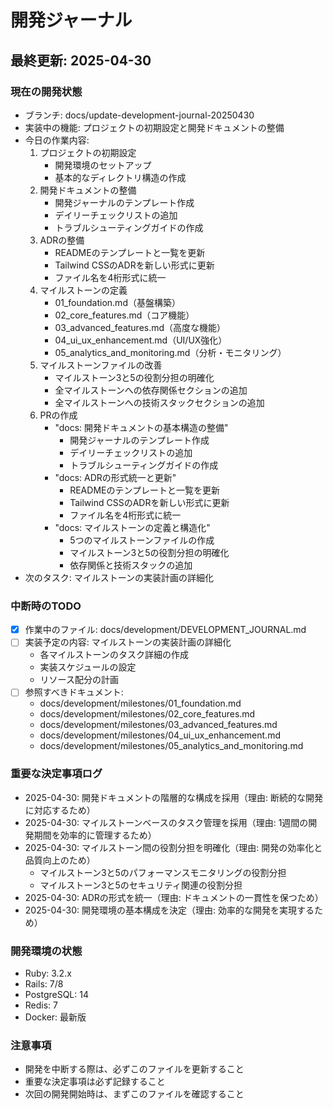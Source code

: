 # 開発ジャーナル

## 最終更新: 2025-04-30

### 現在の開発状態
- ブランチ: docs/update-development-journal-20250430
- 実装中の機能: プロジェクトの初期設定と開発ドキュメントの整備
- 今日の作業内容:
  1. プロジェクトの初期設定
     - 開発環境のセットアップ
     - 基本的なディレクトリ構造の作成
  2. 開発ドキュメントの整備
     - 開発ジャーナルのテンプレート作成
     - デイリーチェックリストの追加
     - トラブルシューティングガイドの作成
  3. ADRの整備
     - READMEのテンプレートと一覧を更新
     - Tailwind CSSのADRを新しい形式に更新
     - ファイル名を4桁形式に統一
  4. マイルストーンの定義
     - 01_foundation.md（基盤構築）
     - 02_core_features.md（コア機能）
     - 03_advanced_features.md（高度な機能）
     - 04_ui_ux_enhancement.md（UI/UX強化）
     - 05_analytics_and_monitoring.md（分析・モニタリング）
  5. マイルストーンファイルの改善
     - マイルストーン3と5の役割分担の明確化
     - 全マイルストーンへの依存関係セクションの追加
     - 全マイルストーンへの技術スタックセクションの追加
  6. PRの作成
     - "docs: 開発ドキュメントの基本構造の整備"
       - 開発ジャーナルのテンプレート作成
       - デイリーチェックリストの追加
       - トラブルシューティングガイドの作成
     - "docs: ADRの形式統一と更新"
       - READMEのテンプレートと一覧を更新
       - Tailwind CSSのADRを新しい形式に更新
       - ファイル名を4桁形式に統一
     - "docs: マイルストーンの定義と構造化"
       - 5つのマイルストーンファイルの作成
       - マイルストーン3と5の役割分担の明確化
       - 依存関係と技術スタックの追加
- 次のタスク: マイルストーンの実装計画の詳細化

### 中断時のTODO
- [x] 作業中のファイル: docs/development/DEVELOPMENT_JOURNAL.md
- [ ] 実装予定の内容: マイルストーンの実装計画の詳細化
  - 各マイルストーンのタスク詳細の作成
  - 実装スケジュールの設定
  - リソース配分の計画
- [ ] 参照すべきドキュメント: 
  - docs/development/milestones/01_foundation.md
  - docs/development/milestones/02_core_features.md
  - docs/development/milestones/03_advanced_features.md
  - docs/development/milestones/04_ui_ux_enhancement.md
  - docs/development/milestones/05_analytics_and_monitoring.md

### 重要な決定事項ログ
- 2025-04-30: 開発ドキュメントの階層的な構成を採用（理由: 断続的な開発に対応するため）
- 2025-04-30: マイルストーンベースのタスク管理を採用（理由: 1週間の開発期間を効率的に管理するため）
- 2025-04-30: マイルストーン間の役割分担を明確化（理由: 開発の効率化と品質向上のため）
  - マイルストーン3と5のパフォーマンスモニタリングの役割分担
  - マイルストーン3と5のセキュリティ関連の役割分担
- 2025-04-30: ADRの形式を統一（理由: ドキュメントの一貫性を保つため）
- 2025-04-30: 開発環境の基本構成を決定（理由: 効率的な開発を実現するため）

### 開発環境の状態
- Ruby: 3.2.x
- Rails: 7/8
- PostgreSQL: 14
- Redis: 7
- Docker: 最新版

### 注意事項
- 開発を中断する際は、必ずこのファイルを更新すること
- 重要な決定事項は必ず記録すること
- 次回の開発開始時は、まずこのファイルを確認すること 